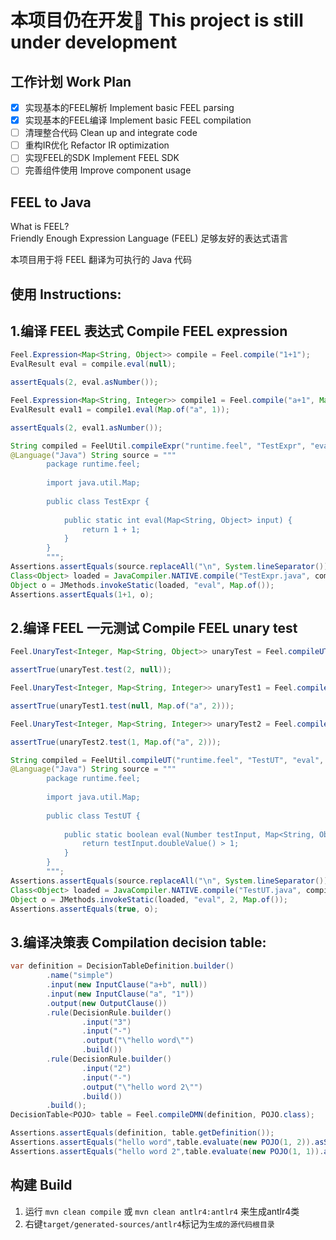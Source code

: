 # 本项目仍在开发🚧 This project is still under development

## 工作计划 Work Plan
- [x] 实现基本的FEEL解析 Implement basic FEEL parsing
- [x] 实现基本的FEEL编译 Implement basic FEEL compilation
- [ ] 清理整合代码 Clean up and integrate code
- [ ] 重构IR优化 Refactor IR optimization
- [ ] 实现FEEL的SDK Implement FEEL SDK
- [ ] 完善组件使用 Improve component usage

## FEEL to Java
What is FEEL?  
Friendly Enough Expression Language (FEEL) 足够友好的表达式语言

本项目用于将 FEEL 翻译为可执行的 Java 代码

## 使用 Instructions:

## 1.编译 FEEL 表达式 Compile FEEL expression

```java
Feel.Expression<Map<String, Object>> compile = Feel.compile("1+1");
EvalResult eval = compile.eval(null);

assertEquals(2, eval.asNumber());

Feel.Expression<Map<String, Integer>> compile1 = Feel.compile("a+1", Map.of("a", 1));
EvalResult eval1 = compile1.eval(Map.of("a", 1));

assertEquals(2, eval1.asNumber());
```

```java
String compiled = FeelUtil.compileExpr("runtime.feel", "TestExpr", "eval", "1+1");
@Language("Java") String source = """
        package runtime.feel;
                        
        import java.util.Map;
                        
        public class TestExpr {
                        
            public static int eval(Map<String, Object> input) {
                return 1 + 1;
            }
        }
        """;
Assertions.assertEquals(source.replaceAll("\n", System.lineSeparator()),compiled);
Class<Object> loaded = JavaCompiler.NATIVE.compile("TestExpr.java", compiled).loadSingle();
Object o = JMethods.invokeStatic(loaded, "eval", Map.of());
Assertions.assertEquals(1+1, o);
```

## 2.编译 FEEL 一元测试 Compile FEEL unary test

```java
Feel.UnaryTest<Integer, Map<String, Object>> unaryTest = Feel.compileUT("?>1", Integer.class);

assertTrue(unaryTest.test(2, null));

Feel.UnaryTest<Integer, Map<String, Integer>> unaryTest1 = Feel.compileUT("a>1", null, Map.of("a", 2));

assertTrue(unaryTest1.test(null, Map.of("a", 2)));

Feel.UnaryTest<Integer, Map<String, Integer>> unaryTest2 = Feel.compileUT("?<a", 1, Map.of("a", 2));

assertTrue(unaryTest2.test(1, Map.of("a", 2)));
```

```java
String compiled = FeelUtil.compileUT("runtime.feel", "TestUT", "eval", "? > 1", FNumber.NUMBER);
@Language("Java") String source = """
        package runtime.feel;
                
        import java.util.Map;
                
        public class TestUT {
                
            public static boolean eval(Number testInput, Map<String, Object> input) {
                return testInput.doubleValue() > 1;
            }
        }
        """;
Assertions.assertEquals(source.replaceAll("\n", System.lineSeparator()),compiled);
Class<Object> loaded = JavaCompiler.NATIVE.compile("TestUT.java", compiled).loadSingle();
Object o = JMethods.invokeStatic(loaded, "eval", 2, Map.of());
Assertions.assertEquals(true, o);
```

## 3.编译决策表 Compilation decision table:

```java
var definition = DecisionTableDefinition.builder()
        .name("simple")
        .input(new InputClause("a+b", null))
        .input(new InputClause("a", "1"))
        .output(new OutputClause())
        .rule(DecisionRule.builder()
                .input("3")
                .input("-")
                .output("\"hello word\"")
                .build())
        .rule(DecisionRule.builder()
                .input("2")
                .input("-")
                .output("\"hello word 2\"")
                .build())
        .build();
DecisionTable<POJO> table = Feel.compileDMN(definition, POJO.class);

Assertions.assertEquals(definition, table.getDefinition());
Assertions.assertEquals("hello word",table.evaluate(new POJO(1, 2)).asString());
Assertions.assertEquals("hello word 2",table.evaluate(new POJO(1, 1)).asString());
```

## 构建 Build

1. 运行 `mvn clean compile` 或 `mvn clean antlr4:antlr4` 来生成antlr4类
2. 右键`target/generated-sources/antlr4`标记为`生成的源代码根目录`
